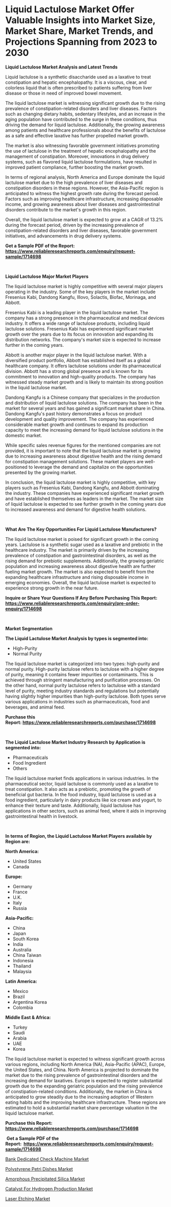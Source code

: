<p><h1>Liquid Lactulose Market Offer Valuable Insights into Market Size, Market Share, Market Trends, and Projections Spanning from 2023 to 2030</h1></p><p><strong>Liquid Lactulose Market Analysis and Latest Trends</strong></p>
<p><p>Liquid lactulose is a synthetic disaccharide used as a laxative to treat constipation and hepatic encephalopathy. It is a viscous, clear, and colorless liquid that is often prescribed to patients suffering from liver disease or those in need of improved bowel movement.</p><p>The liquid lactulose market is witnessing significant growth due to the rising prevalence of constipation-related disorders and liver diseases. Factors such as changing dietary habits, sedentary lifestyles, and an increase in the aging population have contributed to the surge in these conditions, thus driving the demand for liquid lactulose. Additionally, the growing awareness among patients and healthcare professionals about the benefits of lactulose as a safe and effective laxative has further propelled market growth.</p><p>The market is also witnessing favorable government initiatives promoting the use of lactulose in the treatment of hepatic encephalopathy and the management of constipation. Moreover, innovations in drug delivery systems, such as flavored liquid lactulose formulations, have resulted in improved patient compliance, further boosting the market growth.</p><p>In terms of regional analysis, North America and Europe dominate the liquid lactulose market due to the high prevalence of liver diseases and constipation disorders in these regions. However, the Asia-Pacific region is anticipated to witness the highest growth rate during the forecast period. Factors such as improving healthcare infrastructure, increasing disposable income, and growing awareness about liver diseases and gastrointestinal disorders contribute to the market's growth in this region.</p><p>Overall, the liquid lactulose market is expected to grow at a CAGR of 13.2% during the forecast period, driven by the increasing prevalence of constipation-related disorders and liver diseases, favorable government initiatives, and advancements in drug delivery systems.</p></p>
<p><strong>Get a Sample PDF of the Report:&nbsp; <a href="https://www.reliableresearchreports.com/enquiry/request-sample/1714698">https://www.reliableresearchreports.com/enquiry/request-sample/1714698</a></strong></p>
<p>&nbsp;</p>
<p><strong>Liquid Lactulose Major Market Players</strong></p>
<p><p>The liquid lactulose market is highly competitive with several major players operating in the industry. Some of the key players in the market include Fresenius Kabi, Dandong Kangfu, Illovo, Solactis, Biofac, Morinaga, and Abbott.</p><p>Fresenius Kabi is a leading player in the liquid lactulose market. The company has a strong presence in the pharmaceutical and medical devices industry. It offers a wide range of lactulose products, including liquid lactulose solutions. Fresenius Kabi has experienced significant market growth over the years due to its focus on innovation and expanding its distribution networks. The company's market size is expected to increase further in the coming years.</p><p>Abbott is another major player in the liquid lactulose market. With a diversified product portfolio, Abbott has established itself as a global healthcare company. It offers lactulose solutions under its pharmaceutical division. Abbott has a strong global presence and is known for its commitment to innovation and high-quality products. The company has witnessed steady market growth and is likely to maintain its strong position in the liquid lactulose market.</p><p>Dandong Kangfu is a Chinese company that specializes in the production and distribution of liquid lactulose solutions. The company has been in the market for several years and has gained a significant market share in China. Dandong Kangfu's past history demonstrates a focus on product development and quality improvement. The company has experienced considerable market growth and continues to expand its production capacity to meet the increasing demand for liquid lactulose solutions in the domestic market.</p><p>While specific sales revenue figures for the mentioned companies are not provided, it is important to note that the liquid lactulose market is growing due to increasing awareness about digestive health and the rising demand for constipation management solutions. These market players are well-positioned to leverage the demand and capitalize on the opportunities presented by the growing market.</p><p>In conclusion, the liquid lactulose market is highly competitive, with key players such as Fresenius Kabi, Dandong Kangfu, and Abbott dominating the industry. These companies have experienced significant market growth and have established themselves as leaders in the market. The market size of liquid lactulose is expected to see further growth in the coming years due to increased awareness and demand for digestive health solutions.</p></p>
<p>&nbsp;</p>
<p><strong>What Are The Key Opportunities For Liquid Lactulose Manufacturers?</strong></p>
<p><p>The liquid lactulose market is poised for significant growth in the coming years. Lactulose is a synthetic sugar used as a laxative and prebiotic in the healthcare industry. The market is primarily driven by the increasing prevalence of constipation and gastrointestinal disorders, as well as the rising demand for prebiotic supplements. Additionally, the growing geriatric population and increasing awareness about digestive health are further fueling market growth. The market is also expected to benefit from the expanding healthcare infrastructure and rising disposable income in emerging economies. Overall, the liquid lactulose market is expected to experience strong growth in the near future.</p></p>
<p><strong>Inquire or Share Your Questions If Any Before Purchasing This Report: <a href="https://www.reliableresearchreports.com/enquiry/pre-order-enquiry/1714698">https://www.reliableresearchreports.com/enquiry/pre-order-enquiry/1714698</a></strong></p>
<p>&nbsp;</p>
<p><strong>Market Segmentation</strong></p>
<p><strong>The Liquid Lactulose Market Analysis by types is segmented into:</strong></p>
<p><ul><li>High-Purity</li><li>Normal Purity</li></ul></p>
<p><p>The liquid lactulose market is categorized into two types: high-purity and normal purity. High-purity lactulose refers to lactulose with a higher degree of purity, meaning it contains fewer impurities or contaminants. This is achieved through stringent manufacturing and purification processes. On the other hand, normal purity lactulose refers to lactulose with a standard level of purity, meeting industry standards and regulations but potentially having slightly higher impurities than high-purity lactulose. Both types serve various applications in industries such as pharmaceuticals, food and beverages, and animal feed.</p></p>
<p><strong>Purchase this Report:&nbsp;<a href="https://www.reliableresearchreports.com/purchase/1714698">https://www.reliableresearchreports.com/purchase/1714698</a></strong></p>
<p>&nbsp;</p>
<p><strong>The Liquid Lactulose Market Industry Research by Application is segmented into:</strong></p>
<p><ul><li>Pharmaceuticals</li><li>Food Ingredient</li><li>Others</li></ul></p>
<p><p>The liquid lactulose market finds applications in various industries. In the pharmaceutical sector, liquid lactulose is commonly used as a laxative to treat constipation. It also acts as a prebiotic, promoting the growth of beneficial gut bacteria. In the food industry, liquid lactulose is used as a food ingredient, particularly in dairy products like ice cream and yogurt, to enhance their texture and taste. Additionally, liquid lactulose has applications in other sectors, such as animal feed, where it aids in improving gastrointestinal health in livestock.</p></p>
<p>&nbsp;</p>
<p><strong>In terms of Region, the Liquid Lactulose Market Players available by Region are:</strong></p>
<p>
    <p> <strong> North America: </strong>
        <ul>
            <li>United States</li>
            <li>Canada</li>
        </ul>
        </p> 
    <p> <strong> Europe: </strong>
        <ul>
            <li>Germany</li>
            <li>France</li>
            <li>U.K.</li>
            <li>Italy</li>
            <li>Russia</li>
        </ul>
        </p> 
    <p> <strong> Asia-Pacific: </strong>
        <ul>
            <li>China</li>
            <li>Japan</li>
            <li>South Korea</li>
            <li>India</li>
            <li>Australia</li>
            <li>China Taiwan</li>
            <li>Indonesia</li>
            <li>Thailand</li>
            <li>Malaysia</li>
        </ul>
        </p> 
    <p> <strong> Latin America: </strong>
        <ul>
            <li>Mexico</li>
            <li>Brazil</li>
            <li>Argentina Korea</li>
            <li>Colombia</li>
        </ul>
        </p> 
    <p> <strong> Middle East & Africa: </strong>
        <ul>
            <li>Turkey</li>
            <li>Saudi</li>
            <li>Arabia</li>
            <li>UAE</li>
            <li>Korea</li>
        </ul>
    </p>
    </p>
<p><p>The liquid lactulose market is expected to witness significant growth across various regions, including North America (NA), Asia-Pacific (APAC), Europe, the United States, and China. North America is projected to dominate the market due to the rising prevalence of gastrointestinal disorders and the increasing demand for laxatives. Europe is expected to register substantial growth due to the expanding geriatric population and the rising prevalence of constipation-related conditions. Additionally, the market in China is anticipated to grow steadily due to the increasing adoption of Western eating habits and the improving healthcare infrastructure. These regions are estimated to hold a substantial market share percentage valuation in the liquid lactulose market.</p></p>
<p><strong>Purchase this Report: <a href="https://www.reliableresearchreports.com/purchase/1714698">https://www.reliableresearchreports.com/purchase/1714698</a></strong></p>
<p>&nbsp;<strong>Get a Sample PDF of the Report:&nbsp;&nbsp;<a href="https://www.reliableresearchreports.com/enquiry/request-sample/1714698">https://www.reliableresearchreports.com/enquiry/request-sample/1714698</a></strong></p>
<p><strong></strong></p>
<p><p><a href="https://medium.com/@emiliomartelli542/bank-dedicated-check-machine-market-the-key-to-successful-business-strategy-forecast-till-2030-26bb3ee9231c">Bank Dedicated Check Machine Market</a></p><p><a href="https://www.linkedin.com/pulse/polystyrene-petri-dishes-market-size-2023-2030-global-tqbgc/">Polystyrene Petri Dishes Market</a></p><p><a href="https://www.linkedin.com/pulse/decoding-amorphous-precipitated-silica-market-deep-dive-latest-ecejc/">Amorphous Precipitated Silica Market</a></p><p><a href="https://www.linkedin.com/pulse/decoding-catalyst-hydrogen-production-market-deep-dive-jfjec/">Catalyst For Hydrogen Production Market</a></p><p><a href="https://medium.com/@landis15236/laser-etching-market-share-evolution-and-market-growth-trends-2023-2030-c442afd7b87d">Laser Etching Market</a></p></p>
